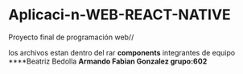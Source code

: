 # Aplicaci-n-WEB-REACT-NATIVE
Proyecto final de programación web//

los archivos estan dentro del rar **components**
integrantes de equipo
****Beatriz Bedolla
****Armando Fabian Gonzalez
grupo:602****
